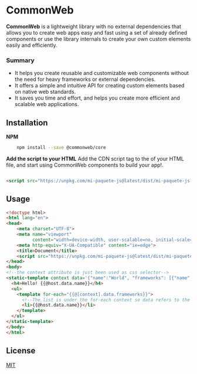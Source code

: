 # CommonWeb

**CommonWeb** is a lightweight library with no external dependencies that allows you to create web apps easy and fast
using a set of already defined components
or use the library internals to create your own custom elements easily and efficiently.

### Summary

* It helps you create reusable and customizable web components without the need for heavy frameworks or external
  dependencies.
* It offers a simple and intuitive API for creating custom elements based on native web standards.
* It saves you time and effort, and helps you create more efficient and scalable web applications.

## Installation

**NPM**

```bash 
    npm install --save @commonweb/core
```

**Add the script to your HTML**
Add the CDN script tag to the <head> of your HTML file, and start using CommonWeb components to build your app!.

```html

<script src="https://unpkg.com/mi-paquete-js@latest/dist/mi-paquete-js.min.js"></script>
```

## Usage


```html
<!doctype html>
<html lang="en">
<head>
    <meta charset="UTF-8">
    <meta name="viewport"
          content="width=device-width, user-scalable=no, initial-scale=1.0, maximum-scale=1.0, minimum-scale=1.0">
    <meta http-equiv="X-UA-Compatible" content="ie=edge">
    <title>Document</title>
    <script src="https://unpkg.com/mi-paquete-js@latest/dist/mi-paquete-js.min.js"></script>
</head>
<body>
<!--the context attribute is just been used as css selector-->
<static-template context data='{"name":"World", "frameworks": [{"name":"React"},{"name":"Angular"}] }'>
  <h4>Hello! {{@host.data.name}}</h4>
  <ul>
    <template for-each="{{@[context].data.frameworks}}">
      <!--The list is under the for-each context so data refers to the item on the iteration-->
      <li>{{@host.data.name}}</li>
    </template>
  </ul>
</static-template>
</body>
</html>
```

## License

[MIT](https://choosealicense.com/licenses/mit/)
